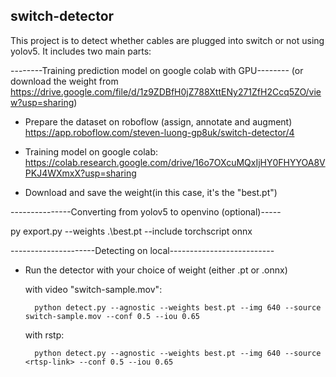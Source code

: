 ## switch-detector

This project is to detect whether cables are plugged into switch or not using yolov5.
It includes two main parts:

--------Training prediction model on google colab with GPU--------
(or download the weight from https://drive.google.com/file/d/1z9ZDBfH0jZ788XttENy271ZfH2Ccq5ZO/view?usp=sharing)

+ Prepare the dataset on roboflow (assign, annotate and augment)
	https://app.roboflow.com/steven-luong-gp8uk/switch-detector/4

+ Training model on google colab:
	https://colab.research.google.com/drive/16o7OXcuMQxIjHY0FHYYOA8VPKJ4WXmxX?usp=sharing

+ Download and save the weight(in this case, it's the "best.pt")

---------------Converting from yolov5 to openvino (optional)-----

 py export.py --weights .\best.pt --include torchscript onnx

---------------------Detecting on local--------------------------
+ Run the detector with your choice of weight (either .pt or .onnx)

	with video "switch-sample.mov": 
	
		python detect.py --agnostic --weights best.pt --img 640 --source switch-sample.mov --conf 0.5 --iou 0.65

	with rstp:
		
		python detect.py --agnostic --weights best.pt --img 640 --source <rtsp-link> --conf 0.5 --iou 0.65

